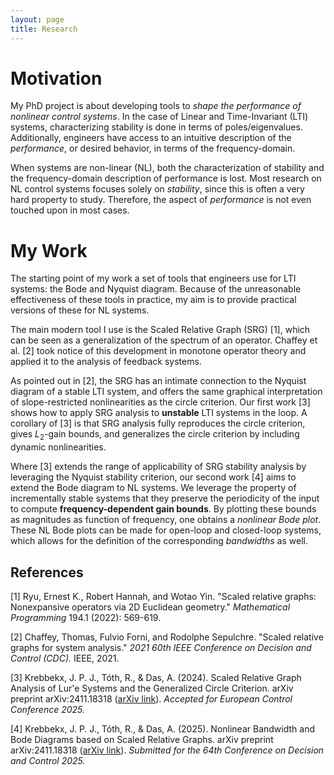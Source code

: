 ```yaml
---
layout: page
title: Research
---
```


# Motivation

My PhD project is about developing tools to _shape the performance of nonlinear control systems_. In the case of Linear and Time-Invariant (LTI) systems, characterizing stability is done in terms of poles/eigenvalues. Additionally, engineers have access to an intuitive description of the _performance_, or desired behavior, in terms of the frequency-domain. 

When systems are non-linear (NL), both the characterization of stability and the frequency-domain description of performance is lost. Most research on NL control systems focuses solely on _stability_, since this is often a very hard property to study. Therefore, the aspect of _performance_ is not even touched upon in most cases.

# My Work

The starting point of my work a set of tools that engineers use for LTI systems: the Bode and Nyquist diagram. Because of the unreasonable effectiveness of these tools in practice, my aim is to provide practical versions of these for NL systems. 

The main modern tool I use is the Scaled Relative Graph (SRG) [1], which can be seen as a generalization of the spectrum of an operator. Chaffey et al. [2] took notice of this development in monotone operator theory and applied it to the analysis of feedback systems. 

As pointed out in [2], the SRG has an intimate connection to the Nyquist diagram of a stable LTI system, and offers the same graphical interpretation of slope-restricted nonlinearities as the circle criterion. Our first work [3] shows how to apply SRG analysis to **unstable** LTI systems in the loop. A corollary of [3] is that SRG analysis fully reproduces the circle criterion, gives $L_2$-gain bounds, and generalizes the circle criterion by including dynamic nonlinearities.

Where [3] extends the range of applicability of SRG stability analysis by leveraging the Nyquist stability criterion, our second work [4] aims to extend the Bode diagram to NL systems. We leverage the property of incrementally stable systems that they preserve the periodicity of the input to compute **frequency-dependent gain bounds**. By plotting these bounds as magnitudes as function of frequency, one obtains a _nonlinear Bode plot_. These NL Bode plots can be made for open-loop and closed-loop systems, which allows for the definition of the corresponding _bandwidths_ as well. 

## References

[1] Ryu, Ernest K., Robert Hannah, and Wotao Yin. "Scaled relative graphs: Nonexpansive operators via 2D Euclidean geometry." _Mathematical Programming_ 194.1 (2022): 569-619.

[2] Chaffey, Thomas, Fulvio Forni, and Rodolphe Sepulchre. "Scaled relative graphs for system analysis." _2021 60th IEEE Conference on Decision and Control (CDC)._ IEEE, 2021.

[3] Krebbekx, J. P. J., Tóth, R., & Das, A. (2024). Scaled Relative Graph Analysis of Lur'e Systems and the Generalized Circle Criterion. arXiv preprint arXiv:2411.18318 ([arXiv link](https://arxiv.org/abs/2411.18318)). _Accepted for European Control Conference 2025._

[4] Krebbekx, J. P. J., Tóth, R., & Das, A. (2025). Nonlinear Bandwidth and Bode Diagrams based on Scaled Relative Graphs. arXiv preprint arXiv:2411.18318 ([arXiv link](https://arxiv.org/abs/2504.01585)). _Submitted for the 64th Conference on Decision and Control 2025._